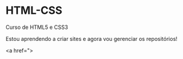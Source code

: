 # HTML-CSS
 Curso de HTML5 e CSS3

 Estou aprendendo a criar sites e agora vou gerenciar os repositórios!

<a href=">
